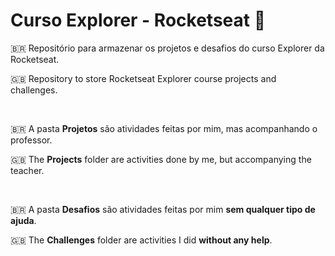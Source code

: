 <h1>
  Curso Explorer - Rocketseat 🚀
</h1>

<p>
  🇧🇷 Repositório para armazenar os projetos e desafios do curso Explorer da Rocketseat.
</p>
<p>
  🇬🇧 Repository to store Rocketseat Explorer course projects and challenges.
</p>
<br>
<p>
  🇧🇷 A pasta <strong>Projetos</strong> são atividades feitas por mim, mas acompanhando o professor.
</p>
<p>
  🇬🇧 The <strong>Projects</strong> folder are activities done by me, but accompanying the teacher.
</p>
<br>
<p>
  🇧🇷 A pasta <strong>Desafios</strong> são atividades feitas por mim <strong>sem qualquer tipo de ajuda</strong>.
</p>
<p>
  🇬🇧 The <strong>Challenges</strong> folder are activities I did <strong>without any help</strong>.
</p>
